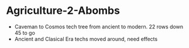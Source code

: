 # Agriculture-2-Abombs
- Caveman to Cosmos tech tree from ancient to modern. 22 rows down 45 to go
- Ancient and Clasical Era techs moved around, need effects
